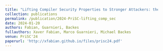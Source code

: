 ```yaml
---
title: "Lifting Compiler Security Properties to Stronger Attackers: the Speculation Case"
collection: publications
permalink: /publication/2024-PriSC-lifting_comp_sec
date: 2024-01-20
authors: Fabian, Guarnieri, Backes
fullauthors: Xaver Fabian, Marco Guarnieri, Michael Backes
venue: PriSC'24
paperurl: 'http://xfabian.github.io/files/prisc24.pdf'
---
```

